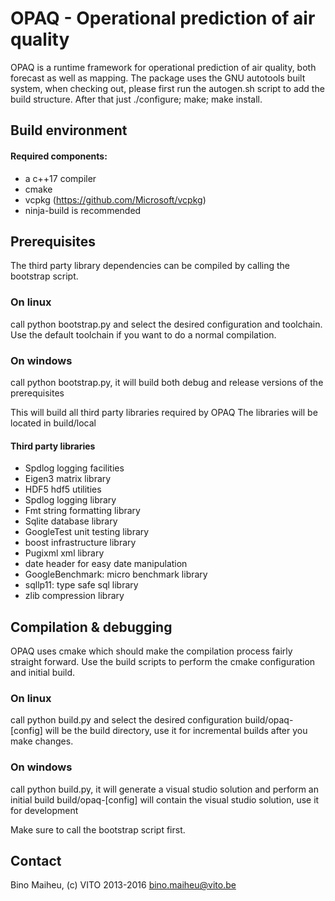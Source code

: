 # OPAQ - Operational prediction of air quality

OPAQ is a runtime framework for operational prediction of air quality, both forecast as well as mapping.
The package uses the GNU autotools built system, when checking out, please first run the
autogen.sh script to add the build structure. After that just ./configure; make; make install.

## Build environment
#### Required components:
- a c++17 compiler
- cmake
- vcpkg (https://github.com/Microsoft/vcpkg)
- ninja-build is recommended

## Prerequisites
The third party library dependencies can be compiled by calling the bootstrap script.

### On linux
call python bootstrap.py and select the desired configuration and toolchain. Use the default toolchain if you
want to do a normal compilation.

### On windows
call python bootstrap.py, it will build both debug and release versions of the prerequisites

This will build all third party libraries required by OPAQ
The libraries will be located in build/local

#### Third party libraries
- Spdlog logging facilities
- Eigen3 matrix library
- HDF5 hdf5 utilities
- Spdlog logging library
- Fmt string formatting library
- Sqlite database library
- GoogleTest unit testing library
- boost infrastructure library
- Pugixml xml library
- date header for easy date manipulation
- GoogleBenchmark: micro benchmark library
- sqllp11: type safe sql library
- zlib compression library

## Compilation & debugging
OPAQ uses cmake which should make the compilation process fairly straight forward.
Use the build scripts to perform the cmake configuration and initial build.

### On linux
call python build.py and select the desired configuration
build/opaq-[config] will be the build directory, use it for incremental builds after you make changes.

### On windows
call python build.py, it will generate a visual studio solution and perform an initial build
build/opaq-[config] will contain the visual studio solution, use it for development

Make sure to call the bootstrap script first.

## Contact
Bino Maiheu, (c) VITO 2013-2016
bino.maiheu@vito.be






